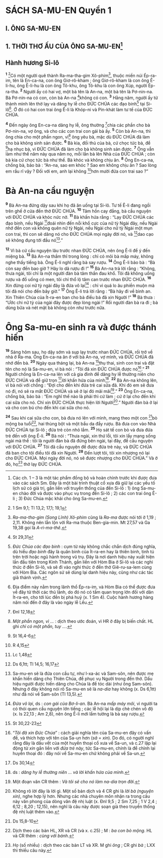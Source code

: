 # SÁCH SA-MU-EN Quyển 1
## I. ÔNG SA-MU-EN
## 1. THỜI THƠ ẤU CỦA ÔNG SA-MU-EN[^1]
## Hành hương Si-lô
<sup><b>1</b></sup> [^1*]Có một người quê thành Ra-ma-tha-gim Xô-phim[^2], thuộc miền núi Ép-ra-im, tên là En-ca-na, con ông Giơ-rô-kham ; ông Giơ-rô-kham là con ông Ê-li-hu, ông Ê-li-hu là con ông Tô-khu, ông Tô-khu là con ông Xúp, người Ép-ra-tha. <sup><b>2</b></sup> Người ấy có hai vợ, một bà tên là An-na, một bà tên là Pơ-nin-na. Bà Pơ-nin-na có con, còn bà An-na [^2*]không có con. <sup><b>3</b></sup> Hằng năm, người ấy từ thành mình lên thờ lạy và dâng hy lễ cho ĐỨC CHÚA các đạo binh[^3] tại Si-lô[^4]. Ở đó có hai con trai ông Ê-li là Khóp-ni và Pin-khát làm tư tế của ĐỨC CHÚA.

<sup><b>4</b></sup> Đến ngày ông En-ca-na dâng hy lễ, ông thường [^3*]chia các phần cho bà Pơ-nin-na, vợ ông, và cho các con trai con gái bà ấy. <sup><b>5</b></sup> Còn bà An-na, thì ông chia cho một phần ngon, vì[^5] ông yêu bà, mặc dù ĐỨC CHÚA đã làm cho bà không sinh sản được. <sup><b>6</b></sup> Bà kia, đối thủ của bà, cứ chọc tức bà, để [^4*]hạ nhục bà, vì ĐỨC CHÚA đã làm cho bà không sinh sản được. <sup><b>7</b></sup> Ông vẫn làm như thế năm này qua năm nọ, mỗi lần bà lên Nhà của ĐỨC CHÚA ; còn bà kia cứ chọc tức bà như thế. Bà khóc và không chịu ăn. <sup><b>8</b></sup> Ông En-ca-na, chồng bà, bảo bà : “An-na, sao em khóc ? Sao em không chịu ăn ? Sao lòng em rầu rĩ vậy ? Đối với em, anh lại không [^5*]hơn mười đứa con trai sao ?”

# Bà An-na cầu nguyện
<sup><b>9</b></sup> Bà An-na đứng dậy sau khi họ đã ăn uống tại Si-lô. Tư tế Ê-li đang ngồi trên ghế ở cửa đền thờ ĐỨC CHÚA. <sup><b>10</b></sup> Tâm hồn cay đắng, bà cầu nguyện với ĐỨC CHÚA và khóc nức nở. <sup><b>11</b></sup> Bà khấn hứa rằng : “Lạy ĐỨC CHÚA các đạo binh, nếu Ngài [^6*]đoái nhìn đến nỗi khổ cực của nữ tỳ Ngài đây, nếu Ngài nhớ đến con và không quên nữ tỳ Ngài, nếu Ngài cho nữ tỳ Ngài một mụn con trai, thì con sẽ dâng nó cho ĐỨC CHÚA mọi ngày đời nó, và [^7*]dao cạo sẽ không đụng tới đầu nó[^6].”

<sup><b>12</b></sup> Vì bà cứ cầu nguyện lâu trước nhan ĐỨC CHÚA, nên ông Ê-li để ý đến miệng bà. <sup><b>13</b></sup> Bà An-na thầm thĩ trong lòng : chỉ có môi bà mấp máy, không nghe thấy tiếng bà. Ông Ê-li nghĩ rằng bà say rượu. <sup><b>14</b></sup> Ông Ê-li bảo bà : “Bà còn say đến bao giờ ? Hãy lo dã rượu đi !” <sup><b>15</b></sup> Bà An-na trả lời rằng : “Không, thưa ngài, tôi chỉ là một người đàn bà tâm thần đau khổ. Tôi đã không uống rượu và đồ uống có men, tôi chỉ thổ lộ tâm can trước nhan ĐỨC CHÚA. <sup><b>16</b></sup> Xin đừng coi nữ tỳ ngài đây là đứa vô lại[^7] : chỉ vì quá lo âu phiền muộn mà tôi đã nói cho đến bây giờ.” <sup><b>17</b></sup> Ông Ê-li trả lời rằng : “Bà hãy đi về bình an. Xin Thiên Chúa của Ít-ra-en ban cho bà điều bà đã xin Người !” <sup><b>18</b></sup> Bà thưa : “Ước chi nữ tỳ của ngài đây được đẹp lòng ngài !” Rồi người đàn bà ra đi ; bà dùng bữa và nét mặt bà không còn như trước nữa.

# Ông Sa-mu-en sinh ra và được thánh hiến
<sup><b>19</b></sup> Sáng hôm sau, họ dậy sớm và sụp lạy trước nhan ĐỨC CHÚA, rồi trở về nhà ở Ra-ma. Ông En-ca-na ăn ở với bà An-na, vợ mình, và ĐỨC CHÚA đã nhớ đến bà. <sup><b>20</b></sup> Ngày qua tháng lại, bà An-na [^8*]thụ thai, sinh con trai và đặt tên cho nó là Sa-mu-en, vì bà nói : “Tôi đã xin ĐỨC CHÚA được nó[^8].” <sup><b>21</b></sup> Người chồng là En-ca-na lên với cả gia đình để dâng hy lễ thường niên cho ĐỨC CHÚA và để giữ trọn [^9*]lời khấn hứa của mình[^9]. <sup><b>22</b></sup> Bà An-na không lên, vì bà nói với chồng : “Đợi cho đến khi đứa trẻ cai sữa đã. Khi đó em sẽ đưa nó đi, nó sẽ ra mắt ĐỨC CHÚA và sẽ ở lại đó mãi mãi[^10].” <sup><b>23</b></sup> Ông En-ca-na, chồng bà, bảo bà : “Em nghĩ thế nào là phải thì cứ làm ; cứ ở lại cho đến khi cai sữa cho nó. Chỉ xin ĐỨC CHÚA thực hiện lời Người[^11].” Người đàn bà ở lại và cho con bú cho đến khi cai sữa cho nó.

<sup><b>24</b></sup> Sau khi cai sữa cho con, bà đưa nó lên với mình, mang theo một con [^10*]bò mộng ba tuổi[^12], hai thùng bột và một bầu da đầy rượu. Bà đưa con vào Nhà ĐỨC CHÚA tại Si-lô ; đứa trẻ còn nhỏ lắm. <sup><b>25</b></sup> Họ sát tế con bò và đưa đứa trẻ đến với ông Ê-li. <sup><b>26</b></sup> Bà nói : “Thưa ngài, xin thứ lỗi, tôi xin lấy mạng sống ngài mà thề : tôi là người đàn bà đã đứng bên ngài, tại đây, để cầu nguyện với ĐỨC CHÚA. <sup><b>27</b></sup> Tôi đã cầu nguyện để được đứa trẻ này, và ĐỨC CHÚA đã ban cho tôi điều tôi đã xin Người. <sup><b>28</b></sup> Đến lượt tôi, tôi xin nhượng nó lại cho ĐỨC CHÚA. Mọi ngày đời nó, nó sẽ được nhượng cho ĐỨC CHÚA.” Và ở đó, họ[^13] thờ lạy ĐỨC CHÚA.

[^1]: Các ch. 1 – 3 là một tác phẩm đồng bộ và hoàn chỉnh trước khi được đưa vào các sách Sm. Đây là một bài trình thuật cổ xưa đã giữ lại các yếu tố lịch sử có giá trị, gắn liền với truyền thống của đền Si-lô : 1) ông Sa-mu-en chào đời và được vào phục vụ trong đền Si-lô ; 2) các con trai ông Ê-li ; 3) Đức Chúa mặc khải cho ông Sa-mu-en.
[^2]: <i>Ra-ma-tha-gim (Song Lĩnh) Xô-phim</i> cũng là <i>Ra-ma</i> được nói tới ở 1,19 ; 2,11. Không nên lẫn lộn với Ra-ma thuộc Ben-gia-min. Mt 27,57 và Ga 19,38 gọi là <i>A-ri-ma-thê</i>.
[^3]: <i>Đức Chúa các đạo binh</i> : cụm từ này không chắc chắn dịch đúng nghĩa, dù hiểu <i>đạo binh</i> đây là quân binh của Ít-ra-en hay là thiên binh, tinh tú trên trời hoặc ngũ hành trong vũ trụ. Đây là nơi danh hiệu này xuất hiện lần đầu tiên trong Kinh Thánh, gắn liền với Hòm Bia ở Si-lô và các nghi thức ở đền Si-lô, và sẽ đi vào nghi thức ở đền thờ Giê-ru-sa-lem cùng với Hòm Bia. Các ngôn sứ sẽ dùng lại danh hiệu này, cũng như các tác giả thánh vịnh.
[^4]: Địa điểm này nằm trong lãnh thổ Ép-ra-im, và Hòm Bia có thể được đưa về đây từ thời các thủ lãnh, do đó nó có tầm quan trọng lớn đối với dân Ít-ra-en, cho tới lúc đền bị phá huỷ (x. 1 Sm 4). Cuộc hành hương hàng năm nói đến ở đây là vào ngày lễ Lều.
[^5]: <i>Một phần ngon, vì ...</i> : dịch theo ước đoán, vì HR ở đây bị biến chất. HL ghi <i>chỉ có một phần, tuy ...</i>.
[^6]: Sa-mu-en sẽ là đứa con cầu tự, như I-xa-ác và Sam-sôn, nên được mẹ khấn hiến dâng cho Thiên Chúa, để phục vụ Người trong đền thờ. Dấu hiệu người được hiến dâng cho Chúa là để tóc dài (như ông Sam-sôn). Nhưng ở đây không nói rõ Sa-mu-en sẽ là <i>na-dia</i> hay không (x. Ds 6,1tt) như đã nói về Sam-sôn (Tl 13,5).
[^7]: <i>Đứa vô lại</i>, ds : <i>con gái của Bơ-li-an</i>. Bà An-na <i>mấp máy môi</i>, vì người ta có thói quen cầu nguyện lớn tiếng ; các lễ hội lại là dịp chè chén vô độ (x. Is 22,13 ; Am 2,8), nên ông Ê-li mới lầm tưởng là bà say rượu.
[^8]: “<i>Tôi đã xin Đức Chúa</i>” : cách giải nghĩa tên của Sa-mu-en đây có vấn đề, và thích hợp với tên của Sa-un hơn (<i>sâ</i> = <i>xin</i>). Do đó, có người nghĩ rằng đây là dấu vết của một huyền thoại cổ xưa về Sa-un, và c.27 lặp lại động từ <i>xin</i> gắn liền với <i>đứa trẻ này</i>, tức Sa-mu-en, chính là để chỉnh lại huyền thoại đó : đây nói về Sa-mu-en chứ không phải về Sa-un.
[^9]: ds : <i>dâng hy lễ thường niên ... và lời khấn hứa của mình</i>.
[^10]: Một đoạn văn CR thêm : <i>Và tôi sẽ cho nó làm na-dia trọn đời</i>.
[^11]: Không rõ <i>lời</i> đây là lời gì. Một số bản dịch và 4 CR ghi là <i>lời bà (nguyện xin)</i>, nghe hợp lý hơn. Nhưng các nhà chuyên môn nhận ra trong câu này văn phong của dòng văn đệ nhị luật (x. Đnl 9,5 ; 2 Sm 7,25 ; 1 V 2,4 ; 6,12 ; 8,20 ; 12,15), nên nghĩ là câu này được soạn giả theo truyền thống đệ nhị luật thêm vào.
[^12]: Dịch theo các bản HL, XR và CR (và x. c.25) ; M : <i>ba con bò mộng</i>. HL và CR thêm : <i>cùng với bánh</i>.
[^13]: <i>Họ</i> (số nhiều) : dịch theo các bản LT và XR. M ghi <i>ông</i> ; CR ghi <i>bà</i> ; LXX thì thiếu câu này.
[^1*]: 1 Sm 9,1; Tl 13,2; 17,1; 19,1
[^2*]: St 29,31
[^3*]: Đnl 12,18
[^4*]: St 16,4-6
[^5*]: R 4,15
[^6*]: Lc 1,48
[^7*]: Ds 6,1tt; Tl 14,5; 16,17
[^8*]: St 30,22-23
[^9*]: Ds 30,14
[^10*]: Ds 15,8-10
